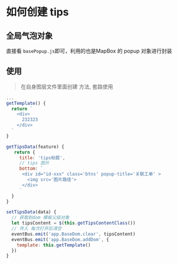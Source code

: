 # 如何创建 tips 



## 全局气泡对象
直接看 `basePopup.js`即可，利用的也是MapBox 的 popup 对象进行封装

## 使用
> 在自身图层文件里面创建 方法, 套路使用

```js
...
getTemplate() {
  return `
    <div>
      232323
    </div>
  `
}

getTipsData(feature) {
   return {
     title: 'tips标题',
     // tips 图片
     bottom: `
      <div id="id-xxx" class='btns' popup-title='关联工单' >
        <img src='图片路径'> 
      </div>
     `
  } 
}

setTipsData(data) {
  // 获取到dom 模板父级对象
  let tipsContent = $(this.getTipsContentClass())
  // 传入 每次打开后清空
  eventBus.emit('app.BaseDom.clear', tipsContent)
  eventBus.emit('app.BaseDom.addDom', {
    template: this.getTemplate()
  })
}

```

